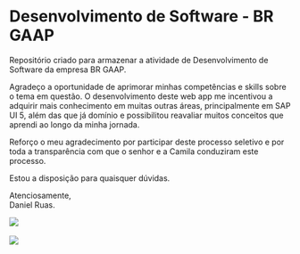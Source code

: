 # Desenvolvimento de Software - BR GAAP
Repositório criado para armazenar a atividade de Desenvolvimento de Software da empresa BR GAAP.

Agradeço a oportunidade de aprimorar minhas competências e skills sobre o tema em questão. O desenvolvimento deste web app me incentivou a adquirir mais conhecimento em muitas outras áreas, principalmente em SAP UI 5, além das que já domínio e possibilitou reavaliar muitos conceitos que aprendi ao longo da minha jornada.

Reforço o meu agradecimento por participar deste processo seletivo e por toda a transparência com que o senhor e a Camila conduziram este processo. 

Estou a disposição para quaisquer dúvidas.

Atenciosamente, <br>
Daniel Ruas.

<img src = "https://img.swapcard.com/?u=https%3A%2F%2Fcdn-api.swapcard.com%2Fpublic%2Fimages%2Fc6eb6012c0b24795806e1af6b0c89196.png&q=0.8&m=fit&w=400&h=200">
<br>
<br>

<img src = "https://prnt.sc/LT8We6BmF3aV">

